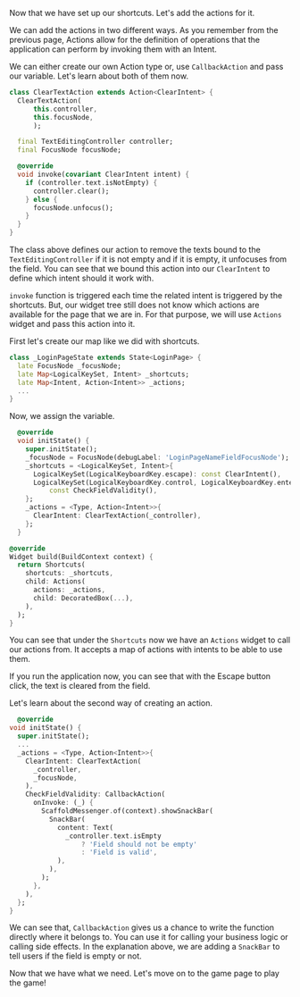 Now that we have set up our shortcuts. Let's add the actions for it. 

We can add the actions in two different ways. As you remember from the previous page, Actions allow for the definition of operations that the application can perform by invoking them with an Intent. 

We can either create our own Action type or, use `CallbackAction` and pass our variable. Let's learn about both of them now.

```dart
class ClearTextAction extends Action<ClearIntent> {
  ClearTextAction(
      this.controller,
      this.focusNode,
      );

  final TextEditingController controller;
  final FocusNode focusNode;

  @override
  void invoke(covariant ClearIntent intent) {
    if (controller.text.isNotEmpty) {
      controller.clear();
    } else {
      focusNode.unfocus();
    }
  }
}
```

The class above defines our action to remove the texts bound to the `TextEditingController` if it is not empty and if it is empty, it unfocuses from the field. You can see that we bound this action into our `ClearIntent` to define which intent should it work with.

`invoke` function is triggered each time the related intent is triggered by the shortcuts. But, our widget tree still does not know which actions are available for the page that we are in. For that purpose, we will use `Actions` widget and pass this action into it. 

First let's create our map like we did with shortcuts.

```dart
class _LoginPageState extends State<LoginPage> {
  late FocusNode _focusNode;
  late Map<LogicalKeySet, Intent> _shortcuts;
  late Map<Intent, Action<Intent>> _actions;
  ...
}
```

Now, we assign the variable.

```dart
  @override
  void initState() {
    super.initState();
    _focusNode = FocusNode(debugLabel: 'LoginPageNameFieldFocusNode');
    _shortcuts = <LogicalKeySet, Intent>{
      LogicalKeySet(LogicalKeyboardKey.escape): const ClearIntent(),
      LogicalKeySet(LogicalKeyboardKey.control, LogicalKeyboardKey.enter):
          const CheckFieldValidity(),
    };
    _actions = <Type, Action<Intent>>{
      ClearIntent: ClearTextAction(_controller),
    };
  }
```

```dart
@override
Widget build(BuildContext context) {
  return Shortcuts(
    shortcuts: _shortcuts,
    child: Actions(
      actions: _actions,
      child: DecoratedBox(...),
    ),
  );
}
```

You can see that under the `Shortcuts` now we have an `Actions` widget to call our actions from. It accepts a map of actions with intents to be able to use them. 

If you run the application now, you can see that with the Escape button click, the text is cleared from the field. 

Let's learn about the second way of creating an action. 

```dart
  @override
void initState() {
  super.initState();
  ...
  _actions = <Type, Action<Intent>>{
    ClearIntent: ClearTextAction(
      _controller,
      _focusNode,
    ),
    CheckFieldValidity: CallbackAction(
      onInvoke: (_) {
        ScaffoldMessenger.of(context).showSnackBar(
          SnackBar(
            content: Text(
              _controller.text.isEmpty
                  ? 'Field should not be empty'
                  : 'Field is valid',
            ),
          ),
        );
      },
    ),
  };
}
```

We can see that, `CallbackAction` gives us a chance to write the function directly where it belongs to. You can use it for calling your business logic or calling side effects. In the explanation above, we are adding a `SnackBar` to tell users if the field is empty or not. 

Now that we have what we need. Let's move on to the game page to play the game! 
